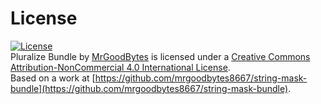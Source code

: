 # License
[![License](https://i.creativecommons.org/l/by-nc/4.0/88x31.png)]("http://creativecommons.org/licenses/by-nc/4.0/)  
Pluralize Bundle by [MrGoodBytes](https://www.goodbytes.live) is licensed under a [Creative Commons Attribution-NonCommercial 4.0 International License](http://creativecommons.org/licenses/by-nc/4.0/).  
Based on a work at [https://github.com/mrgoodbytes8667/string-mask-bundle](https://github.com/mrgoodbytes8667/string-mask-bundle).
